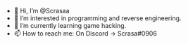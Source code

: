 - 👋 Hi, I’m @Scrasaa
- 👀 I’m interested in programming and reverse engineering.
- 🌱 I’m currently learning game hacking.
- 📫 How to reach me: On Discord -> Scrasa#0906

<!---
Scrasaa/Scrasaa is a ✨ special ✨ repository because its `README.md` (this file) appears on your GitHub profile.
You can click the Preview link to take a look at your changes.
--->
